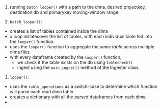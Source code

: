 1. running `batch looper()` with a path to the dima, desired projectkey, destination db and primarykey moving-window range

2. `batch_looper()`:
  - creates a list of tables contained inside the dima 
  - a loop initiatesover the list of tables, with each individual table fed into the `looper()` function.
  - uses the `looper()` function to aggregate the *same table* across multiple dima files.
  - with every dataframe created by the `looper()` function, 
    - we check if the table exists on the db using `tablecheck()`
    - ingest using the `main_ingest()` method of the Ingester class. 

<!-- LOOPER -->
1. `looper()`:
  - uses the `table_operations` as a switch-case to determine which function will parse each read dima table. 
  - creates a dictionary with all the parsed dataframes from each dima
  - 